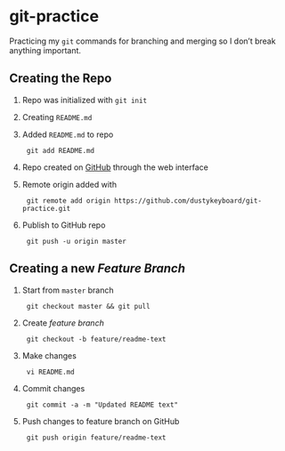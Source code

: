 # git-practice

Practicing my `git` commands for branching and merging so I don’t break anything important.

## Creating the Repo

1. Repo was initialized with `git init`
2. Creating `README.md`
3. Added `README.md` to repo

        git add README.md

4. Repo created on [GitHub](https://github.com) through the web interface
5. Remote origin added with

        git remote add origin https://github.com/dustykeyboard/git-practice.git

6. Publish to GitHub repo

        git push -u origin master

## Creating a new *Feature Branch*

1. Start from `master` branch

        git checkout master && git pull

2. Create *feature branch*

        git checkout -b feature/readme-text

3. Make changes

        vi README.md

4. Commit changes

        git commit -a -m "Updated README text"

5. Push changes to feature branch on GitHub

        git push origin feature/readme-text


